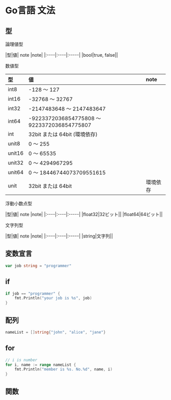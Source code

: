 # Go言語 文法

## 型

論理値型

|型|値| note |note|
|:----|:----|:-----|
|bool|true, false||

数値型

| 型      |値| note |
|:-------|:----|:-----|
| int8   |-128 ～ 127||
 | int16  |-32768 ～ 32767||
 | int32  |-2147483648 ～ 2147483647||
 | int64  |-9223372036854775808 ～ 9223372036854775807||
 | int    |32bit または 64bit (環境依存)||
 | unit8  |0 ～ 255||
 | unit16 |0 ～ 65535||
 | unit32 |0 ～ 4294967295||
 | unit64 |0 ～ 18446744073709551615||
 | unit   |32bit または 64bit|環境依存|

浮動小数点型

|型|値| note |note|
|:----|:----|:-----|
|float32|32ビット||
|float64|64ビット||

文字列型

|型|値| note |note|
|:----|:----|:-----|
|string|文字列||

## 変数宣言

```go
var job string = "programmer"
```

## if

```go
if job == "programmer" {
	fmt.Println("your job is %s", job)
}
```

## 配列

```go
nameList = []string{"john", "alice", "jane"}
```

## for

```go
// i is number
for i, name := range nameList {
    fmt.Println("member is %s. No.%d", name, i)
}
```

## 関数

```go

```